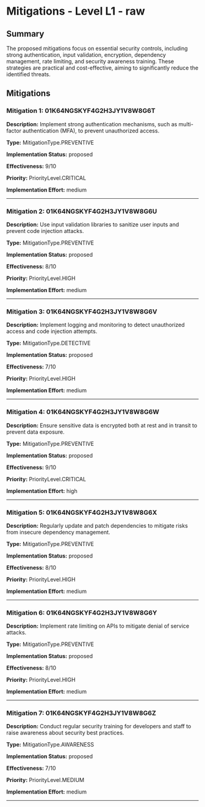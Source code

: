 # Mitigations - Level L1 - raw

## Summary

The proposed mitigations focus on essential security controls, including strong authentication, input validation, encryption, dependency management, rate limiting, and security awareness training. These strategies are practical and cost-effective, aiming to significantly reduce the identified threats.

## Mitigations

### Mitigation 1: 01K64NGSKYF4G2H3JY1V8W8G6T

**Description:** Implement strong authentication mechanisms, such as multi-factor authentication (MFA), to prevent unauthorized access.

**Type:** MitigationType.PREVENTIVE

**Implementation Status:** proposed

**Effectiveness:** 9/10

**Priority:** PriorityLevel.CRITICAL

**Implementation Effort:** medium

---

### Mitigation 2: 01K64NGSKYF4G2H3JY1V8W8G6U

**Description:** Use input validation libraries to sanitize user inputs and prevent code injection attacks.

**Type:** MitigationType.PREVENTIVE

**Implementation Status:** proposed

**Effectiveness:** 8/10

**Priority:** PriorityLevel.HIGH

**Implementation Effort:** medium

---

### Mitigation 3: 01K64NGSKYF4G2H3JY1V8W8G6V

**Description:** Implement logging and monitoring to detect unauthorized access and code injection attempts.

**Type:** MitigationType.DETECTIVE

**Implementation Status:** proposed

**Effectiveness:** 7/10

**Priority:** PriorityLevel.HIGH

**Implementation Effort:** medium

---

### Mitigation 4: 01K64NGSKYF4G2H3JY1V8W8G6W

**Description:** Ensure sensitive data is encrypted both at rest and in transit to prevent data exposure.

**Type:** MitigationType.PREVENTIVE

**Implementation Status:** proposed

**Effectiveness:** 9/10

**Priority:** PriorityLevel.CRITICAL

**Implementation Effort:** high

---

### Mitigation 5: 01K64NGSKYF4G2H3JY1V8W8G6X

**Description:** Regularly update and patch dependencies to mitigate risks from insecure dependency management.

**Type:** MitigationType.PREVENTIVE

**Implementation Status:** proposed

**Effectiveness:** 8/10

**Priority:** PriorityLevel.HIGH

**Implementation Effort:** medium

---

### Mitigation 6: 01K64NGSKYF4G2H3JY1V8W8G6Y

**Description:** Implement rate limiting on APIs to mitigate denial of service attacks.

**Type:** MitigationType.PREVENTIVE

**Implementation Status:** proposed

**Effectiveness:** 8/10

**Priority:** PriorityLevel.HIGH

**Implementation Effort:** medium

---

### Mitigation 7: 01K64NGSKYF4G2H3JY1V8W8G6Z

**Description:** Conduct regular security training for developers and staff to raise awareness about security best practices.

**Type:** MitigationType.AWARENESS

**Implementation Status:** proposed

**Effectiveness:** 7/10

**Priority:** PriorityLevel.MEDIUM

**Implementation Effort:** medium

---

